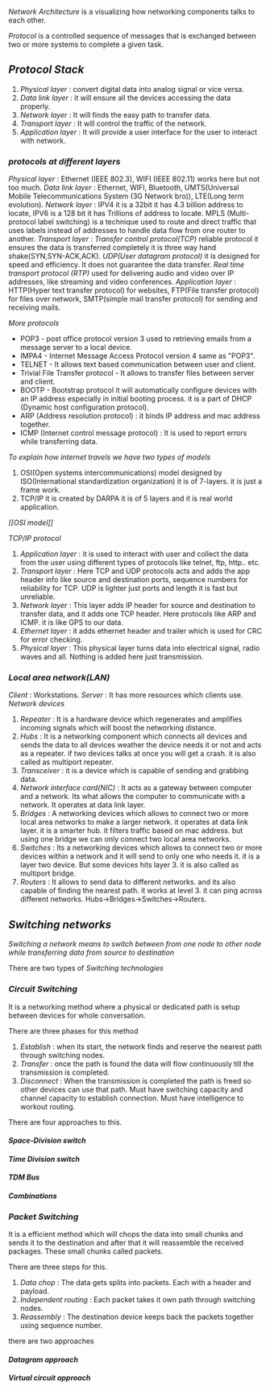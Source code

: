 *Network Architecture* is a visualizing how networking components talks to each other.

*Protocol* is a controlled sequence of messages that is exchanged between two or more systems to complete a given task.
## *Protocol Stack*

1. *Physical layer* : convert digital data into analog signal or vice versa.
2. *Data link layer* : it will ensure all the devices accessing the data properly.
3. *Network layer* : It will finds the easy path to transfer data.
4. *Transport layer* : It will control the traffic of the network.
5. *Application layer* : It will provide a user interface for the user to interact with network.

### *protocols at different layers*

*Physical layer* : Ethernet (IEEE 802.3), WIFI (IEEE 802.11) works here but not too much.
*Data link layer* : Ethernet, WIFI, Bluetooth, UMTS(Universal Mobile Telecommunications System (3G Network bro)), LTE(Long term evolution).
*Network layer* : IPV4 it is a 32bit it has 4.3 billion address to locate, IPV6 is a 128 bit it has Trillions of address to locate. MPLS (Multi-protocol label switching) is a technique used to route and direct traffic that uses labels instead of addresses to handle data flow from one router to another.
*Transport layer* : *Transfer control protocol(TCP)* reliable protocol it ensures the data is transferred completely it is three way hand shake(SYN,SYN-ACK,ACK). *UDP(User datagram protocol)* it is designed for speed and efficiency. It does not guarantee the data transfer. *Real time transport protocol (RTP)* used for delivering audio and video over IP addresses, like streaming and video conferences.
*Application layer* : HTTP(Hyper text transfer protocol) for websites, FTP(File transfer protocol) for files over network, SMTP(simple mail transfer protocol) for sending and receiving mails.

*More protocols*
- POP3 - post office protocol version 3 used to retrieving emails from a message server to a local device.
- IMPA4 - Internet Message Access Protocol version 4 same as "POP3".
- TELNET - It allows text based communication between user and client.
- Trivial File Transfer protocol - It allows to transfer files between server and client.
- BOOTP - Bootstrap protocol it will automatically configure devices with an IP address especially in initial booting process. it is a part of DHCP (Dynamic host configuration protocol).
- ARP (Address resolution protocol) : it binds IP address and mac address together.
- ICMP (Internet control message protocol) : It is used to report errors while transferring data.

*To explain how internet travels we have two types of models*
1. OSI(Open systems intercommunications) model designed by ISO(International standardization organization) it is of 7-layers. it is just a frame work.
2. TCP/IP it is created by DARPA it is of 5 layers and it is real world application.

*[[OSI model]]*

*TCP/IP protocol*

1. *Application layer* : it is used to interact with user and collect the data from the user using different types of protocols like telnet, ftp, http.. etc.
2. *Transport layer* : Here TCP and UDP protocols acts and adds the app header info like source and destination ports, sequence numbers for reliability for TCP. UDP is lighter just ports and length it is fast but unreliable. 
3. *Network layer* : This layer adds IP header for source and destination to transfer data, and it adds one TCP header. Here protocols like ARP and ICMP. it is like GPS to our data.
4. *Ethernet layer* : it adds ethernet header and trailer which is used for CRC for error checking.
5. *Physical layer* : This physical layer turns data into electrical signal, radio waves and all. Nothing is added here just transmission.

### *Local area network(LAN)*

*Client* : Workstations.
*Server* : It has more resources which clients use.
*Network devices*
1. *Repeater* : It is a hardware device which regenerates and amplifies incoming signals which will boost the networking distance.
2. *Hubs* : It is a networking component which connects all devices and sends the data to all devices weather the device needs it or not and acts as a repeater. if two devices talks at once you will get a crash. it is also called as multiport repeater.
3. *Transceiver* : it is a device which is capable of sending and grabbing data.
4. *Network interface card(NIC)* : It acts as a gateway between computer and a network. Its what allows the computer to communicate with a network. It operates at data link layer.
5. *Bridges* : A networking devices which allows to connect two or more local area networks to make a larger network. it operates at data link layer. it is a smarter hub. it filters traffic based on mac address. but using one bridge we can only connect two local area networks.
6. *Switches* : Its a networking devices which allows to connect two or more devices within a network and it will send to only one who needs it. it is a layer two device. But some devices hits layer 3. it is also called as multiport bridge.
7. *Routers* : It allows to send data to different networks. and its also capable of finding the nearest path. it works at level 3. it can ping across different networks.
Hubs->Bridges->Switches->Routers.

## *Switching networks* 

*Switching a network means to switch between from one node to other node while transferring data from source to destination*

There are two types of *Switching technologies*
### *Circuit Switching*

It is a networking method where a physical or dedicated path is setup between devices for whole conversation.

There are three phases for this method
1. *Establish* : when its start, the network finds and reserve the nearest path through switching nodes.
2. *Transfer* : once the path is found the data will flow continuously till the transmission is completed.
3. *Disconnect* : When the transmission is completed the path is freed so other devices can use that path.
Must have switching capacity and channel capacity to establish connection.
Must have intelligence to workout routing.

There are four approaches to this.
#### *Space-Division switch*


#### *Time Division switch*

#### *TDM Bus*

#### *Combinations*


### *Packet Switching*

It is a efficient method which will chops the data into small chunks and sends it to the destination and after that it will reassemble the received packages. These small chunks called packets. 

There are three steps for this.
1. *Data chop* : The data gets splits into packets. Each with a header and payload.
2. *Independent routing* : Each packet takes it own path through switching nodes.
3. *Reassembly* : The destination device keeps back the packets together using sequence number.

there are two approaches
#### *Datagram approach* 


#### *Virtual circuit approach*


